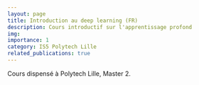 ```yaml
---
layout: page
title: Introduction au deep learning (FR)
description: Cours introductif sur l'apprentissage profond
img: 
importance: 1
category: IS5 Polytech Lille
related_publications: true
---
```


Cours dispensé à Polytech Lille, Master 2.

